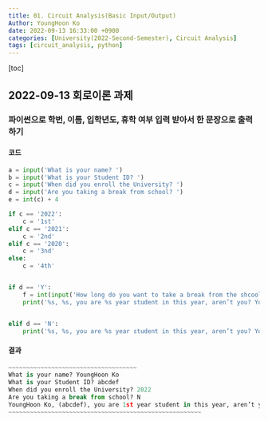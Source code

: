 ```yaml
---
title: 01. Circuit Analysis(Basic Input/Output)
Author: YoungHoon Ko
date: 2022-09-13 16:33:00 +0900
categories: [University(2022-Second-Semester), Circuit Analysis]
tags: [circuit_analysis, python]
---
```


[toc]

## 2022-09-13 회로이론 과제

### 파이썬으로 학번, 이름, 입학년도, 휴학 여부 입력 받아서 한 문장으로 출력하기

#### 코드

```python
a = input('What is your name? ')
b = input('What is your Student ID? ')
c = input('When did you enroll the University? ')
d = input('Are you taking a break from school? ')
e = int(c) + 4

if c == '2022':
    c = '1st'
elif c == '2021':
    c = '2nd'
elif c == '2020':
    c = '3nd'
else:
    c = '4th'


if d == 'Y':
    f = int(input('How long do you want to take a break from the shcool ? '))
    print('%s, %s, you are %s year student in this year, aren’t you? You may graduate on February %s year.' % (a, b, c, e + f))


elif d == 'N':
    print('%s, %s, you are %s year student in this year, aren’t you? You may graduate on February %s year.' % (a, b, c, e))

```



#### 결과

```python
~~~~~~~~~~~~~~~~~~~~~~~~~~~~~~~~~~~~
What is your name? YoungHoon Ko
What is your Student ID? abcdef
When did you enroll the University? 2022
Are you taking a break from school? N
YoungHoon Ko, (abcdef), you are 1st year student in this year, aren’t you? You may graduate on February 2026 year.
~~~~~~~~~~~~~~~~~~~~~~~~~~~~~~~~~~~~~~~~~~~~~~~~~~~~~~
```

